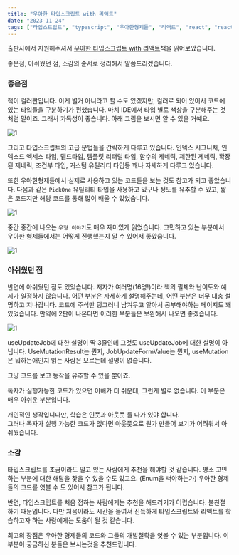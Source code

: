 ```yaml
---
title: "우아한 타입스크립트 with 리액트"
date: "2023-11-24"
tags: ["타입스트립트", "typescript", "우아한형제들", "리액트", "react", "react hook"]
---
```


출판사에서 지원해주셔서 [우아한 타입스크립트 with 리액트](https://www.yes24.com/Product/Goods/123049083)책을 읽어보았습니다. 

좋은점, 아쉬웠던 점, 소감의 순서로 정리해서 말씀드리겠습니다. 

### 좋은점

책이 컬러판입니다. 이게 별거 아니라고 할 수도 있겠지만, 컬러로 되어 있어서 코드에 있는 타입들을 구분하기가 편했습니다.
마치 IDE에서 타입 별로 색상을 구분해주는 것 처럼 말이죠. 그래서 가독성이 좋습니다.
아래 그림을 보시면 알 수 있을 거예요. 

![1](/images/2023/1124-1.png)


그리고 타입스크립트의 고급 문법들을 간략하게 다루고 있습니다. 
인덱스 시그니처, 인덱스드 엑세스 타입, 맵드타입, 템플릿 리터럴 타입, 
함수의 제네릭, 제한된 제네릭, 확장된 제네릭, 조건부 타입, 커스텀 유틸리티 타입등 꽤나 자세하게 다루고 있습니다. 

또한 우아한형제들에서 실제로 사용하고 있는 코드들을 보는 것도 참고가 되고 좋았습니다. 
다음과 같은 `PickOne` 유틸리티 타입을 사용하고 있구나 정도를 유추할 수 있고, 짧은 코드지만 해당 코드를 통해 많이 배울 수 있었습니다. 

![1](/images/2023/1124-2.png)

중간 중간에 나오는 `우형 이야기`도 매우 재미있게 읽었습니다. 
고민하고 있는 부분에서 우아한 형제들에서는 어떻게 진행했는지 알 수 있어서 좋았습니다.  

![1](/images/2023/1124-3.png)
### 아쉬웠던 점

반면에 아쉬웠던 점도 있었습니다. 저자가 여러명(16명!)이라 책의 필체와 난이도와 예제가 일정하지 않습니다. 
어떤 부분은 자세하게 설명해주는데, 어떤 부분은 너무 대충 설명하고 지나갑니다. 
코드에 주석만 덩그러니 남겨두고 알아서 공부해야하는 페이지도 꽤 있었습니다.
만약에 2판이 나온다면 이러한 부분들은 보완해서 나오면 좋겠습니다.

![1](/images/2023/1124-4.png)

useUpdateJob에 대한 설명이 딱 3줄인데 그것도 useUpdateJob에 대한 설명이 아닙니다. 
UseMutationResult는 뭔지, JobUpdateFormValue는 뭔지, useMutation은 뭐하는애인지 
읽는 사람은 모르는데 설명이 없습니다. 

그냥 코드를 보고 동작을 유추할 수 있을 뿐이죠. 

독자가 실행가능한 코드가 있으면 이해가 더 쉬운데, 그런게 별로 없습니다. 
이 부분은 매우 아쉬운 부분입니다. 

개인적인 생각입니다만, 학습은 인풋과 아웃풋 둘 다가 있야 합니다.  
그러나 독자가 실행 가능한 코드가 없다면 
아웃풋으로 뭔가 만들어 보기가 어려워서 아쉬웠습니다. 


### 소감

타입스크립트를 조금이라도 알고 있는 사람에게 추천을 해야할 것 같습니다. 
평소 고민하는 부분에 대한 해답을 찾을 수 있을 수도 있고요. (Enum을 써야하는가)
우아한 형제들의 코드를 엿볼 수 도 있어서 참고가 됩니다. 

반면, 타입스크립트를 처음 접하는 사람에게는 추천을 해드리기가 어렵습니다.
불친절 하기 때문입니다. 
다만 처음이라도 시간을 들여서 진득하게 
타입스크립트와 리액트를 학습하고자 하는 사람에게는 도움이 될 것 같습니다. 

최고의 장점은 우아한 형제들의 코드와 그들의 개발철학을 엿볼 수 있는 부분입니다. 
이 부분이 궁금하신 분들은 보시는것을 추천드립니다. 